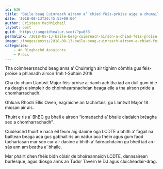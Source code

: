 ```yaml
---
id: 636
title: 'Baile beag Cuimreach airson a’ chiad fèis-pròise aige a chumail'
date: '2018-08-13T20:45:52+00:00'
author: Crìstean MacMhìcheil
layout: post
guid: 'https://angeidhealur.scot/?p=636'
permalink: /2018-08-13-baile-beag-cuimreach-airson-a-chiad-feis-proise-aige-a-chumail/
image: /images/posts/2018-08-13-baile-beag-cuimreach-airson-a-chiad-feis-proise-aige-a-chumail.webp
categories:
    - An Rìoghachd Aonaichte
    - Pròis
---
```


Tha coimhearsnachd beag anns a’ Chuimrigh air tighinn còmhla gus fèis-pròise a phlanadh airson 1mh t-Sultain 2018.

Cha do chum Llantwit Major fèis-pròise a-riamh ach tha iad an dùil gum bi e na deagh eisimpleir do choimhearsnachdan beaga eile a tha airson pride a chomharrachadh.

Ghluais Rhodri Ellis Owen, eagraiche an tachartais, gu Llantwit Major 18 mìosan air ais.

Thuirt e ris a’ BhBC gu bheil e airson “iomadachd a’ bhaile cladaich brèagha seo a chomharrachadh”.

Cuideachd thuirt e nach eil feum aig daoine òga LCDTE a bhith a’ fàgail na bailtean beaga aca gus gabhail ris an nàdur aca fhèin agus gum faod tachartasan mar seo cur air daoine a bhith a’ faireachdainn gu bheil iad an-sàs ann am beatha a’ bhaile.

Mar phàirt dhen fhèis bidh còisir de bhoireannaich LCDTE, dannsairean burlesque, agus diosgo anns an Tudor Tavern le DJ agus cluicheadair-drag.
